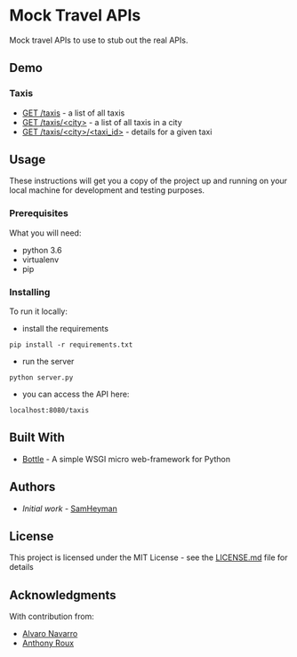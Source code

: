 # Mock Travel APIs

Mock travel APIs to use to stub out the real APIs.

## Demo

### Taxis
* [GET /taxis](https://mock-travel-apis.herokuapp.com/taxis) - a list of all taxis
* [GET /taxis/\<city\>]() - a list of all taxis in a city
* [GET /taxis/\<city\>/\<taxi_id\>]() - details for a given taxi

## Usage

These instructions will get you a copy of the project up and running on your local machine for development and testing purposes. 

### Prerequisites

What you will need:

* python 3.6
* virtualenv
* pip

### Installing

To run it locally:

* install the requirements
```
pip install -r requirements.txt
```
* run the server
```
python server.py
```
* you can access the API here:
```
localhost:8080/taxis
```


## Built With

* [Bottle](https://bottlepy.org/docs/dev/) - A simple WSGI micro web-framework for Python


## Authors

* *Initial work* - [SamHeyman](http://samheyman.com)


## License

This project is licensed under the MIT License - see the [LICENSE.md](LICENSE.md) file for details

## Acknowledgments

With contribution from:
* [Alvaro Navarro](https://github.com/alnacle)
* [Anthony Roux](https://github.com/anthonyroux)
